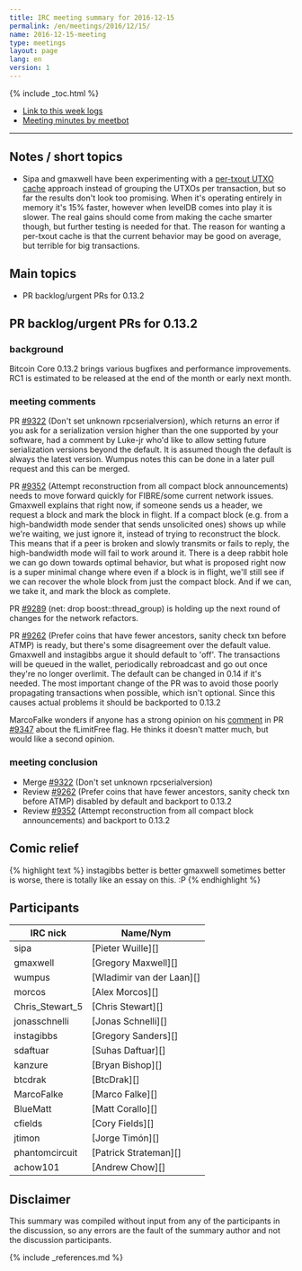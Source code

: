 ```yaml
---
title: IRC meeting summary for 2016-12-15
permalink: /en/meetings/2016/12/15/
name: 2016-12-15-meeting
type: meetings
layout: page
lang: en
version: 1
---
```

{% include _toc.html %}
 
- [Link to this week logs](https://botbot.me/freenode/bitcoin-core-dev/2016-12-15/?msg=78038850&page=2)
- [Meeting minutes by meetbot](http://www.erisian.com.au/meetbot/bitcoin-core-dev/2016/bitcoin-core-dev.2016-12-15-19.00.html)
 
---

## Notes / short topics

- Sipa and gmaxwell have been experimenting with a [per-txout UTXO cache](https://github.com/bitcoin/bitcoin/compare/master...sipa:pertxoutcache) approach instead of grouping the UTXOs per transaction, but so far the results don't look too promising. When it's operating entirely in memory it's 15% faster, however when levelDB comes into play it is slower. The real gains should come from making the cache smarter though, but further testing is needed for that.
The reason for wanting a per-txout cache is that the current behavior may be good on average, but terrible for big transactions.

## Main topics
 
- PR backlog/urgent PRs for 0.13.2

## PR backlog/urgent PRs for 0.13.2

### background

Bitcoin Core 0.13.2 brings various bugfixes and performance improvements. RC1 is estimated to be released at the end of the month or early next month.

### meeting comments

PR [#9322][] (Don't set unknown rpcserialversion), which returns an error if you ask for a serialization version higher than the one supported by your software, had a comment by Luke-jr who'd like to allow setting future serialization versions beyond the default. It is assumed though the default is always the latest version. Wumpus notes this can be done in a later pull request and this can be merged.

PR [#9352][] (Attempt reconstruction from all compact block announcements) needs to move forward quickly for FIBRE/some current network issues. Gmaxwell explains that right now, if someone sends us a header, we request a block and mark the block in flight. If a compact block (e.g. from a high-bandwidth mode sender that sends unsolicited ones) shows up while we're waiting, we just ignore it, instead of trying to reconstruct the block. This means that if a peer is broken and slowly transmits or fails to reply, the high-bandwidth mode will fail to work around it. There is a deep rabbit hole we can go down towards optimal behavior, but what is proposed right now is a super minimal change where even if a block is in flight, we'll still see if we can recover the whole block from just the compact block. And if we can, we take it, and mark the block as complete.

PR [#9289][] (net: drop boost::thread_group) is holding up the next round of changes for the network refactors.

PR [#9262][] (Prefer coins that have fewer ancestors, sanity check txn before ATMP) is ready, but there's some disagreement over the default value. Gmaxwell and instagibbs argue it should default to 'off'. The transactions will be queued in the wallet, periodically rebroadcast and go out once they're no longer overlimit. The default can be changed in 0.14 if it's needed. The most important change of the PR was to avoid those poorly propagating transactions when possible, which isn't optional. Since this causes actual problems it should be backported to 0.13.2

MarcoFalke wonders if anyone has a strong opinion on his [comment](https://github.com/bitcoin/bitcoin/pull/9347#discussion_r92503011) in PR [#9347][] about the fLimitFree flag. He thinks it doesn't matter much, but would like a second opinion.

### meeting conclusion

- Merge [#9322][] (Don't set unknown rpcserialversion)
- Review [#9262][] (Prefer coins that have fewer ancestors, sanity check txn before ATMP) disabled by default and backport to 0.13.2
- Review [#9352][] (Attempt reconstruction from all compact block announcements) and backport to 0.13.2

## Comic relief

{% highlight text %}
instagibbs      better is better
gmaxwell        sometimes better is worse, there is totally like an essay on this. :P
{% endhighlight %}

## Participants
 
| IRC nick        | Name/Nym                  |
|-----------------|---------------------------|
| sipa            | [Pieter Wuille][]         |
| gmaxwell        | [Gregory Maxwell][]       |
| wumpus          | [Wladimir van der Laan][] |
| morcos          | [Alex Morcos][]           |
| Chris_Stewart_5 | [Chris Stewart][]         |
| jonasschnelli   | [Jonas Schnelli][]        |
| instagibbs      | [Gregory Sanders][]       |
| sdaftuar        | [Suhas Daftuar][]         |
| kanzure         | [Bryan Bishop][]          |
| btcdrak         | [BtcDrak][]               |
| MarcoFalke      | [Marco Falke][]           |
| BlueMatt        | [Matt Corallo][]          |
| cfields         | [Cory Fields][]           |
| jtimon          | [Jorge Timón][]           |
| phantomcircuit  | [Patrick Strateman][]     |
| achow101        | [Andrew Chow][]           |

## Disclaimer
 
This summary was compiled without input from any of the participants in the discussion, so any errors are the fault of the summary author and not the discussion participants.

[#9322]: https://github.com/bitcoin/bitcoin/pull/9322
[#9352]: https://github.com/bitcoin/bitcoin/pull/9352
[#9262]: https://github.com/bitcoin/bitcoin/pull/9262
[#9289]: https://github.com/bitcoin/bitcoin/pull/9289
[#9347]: https://github.com/bitcoin/bitcoin/pull/9347

{% include _references.md %}
